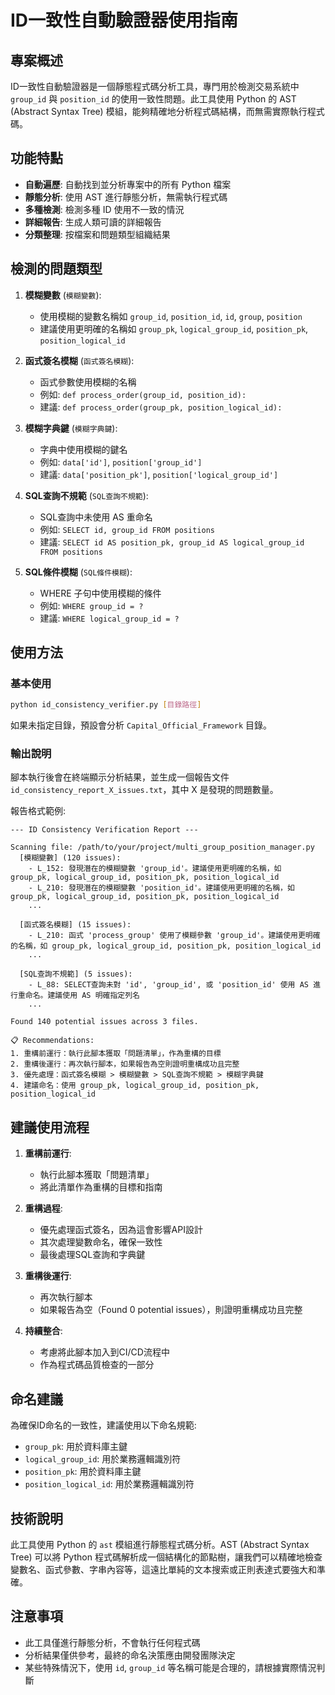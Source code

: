 # ID一致性自動驗證器使用指南

## 專案概述

ID一致性自動驗證器是一個靜態程式碼分析工具，專門用於檢測交易系統中 `group_id` 與 `position_id` 的使用一致性問題。此工具使用 Python 的 AST (Abstract Syntax Tree) 模組，能夠精確地分析程式碼結構，而無需實際執行程式碼。

## 功能特點

- **自動遍歷**: 自動找到並分析專案中的所有 Python 檔案
- **靜態分析**: 使用 AST 進行靜態分析，無需執行程式碼
- **多種檢測**: 檢測多種 ID 使用不一致的情況
- **詳細報告**: 生成人類可讀的詳細報告
- **分類整理**: 按檔案和問題類型組織結果

## 檢測的問題類型

1. **模糊變數** (`模糊變數`): 
   - 使用模糊的變數名稱如 `group_id`, `position_id`, `id`, `group`, `position`
   - 建議使用更明確的名稱如 `group_pk`, `logical_group_id`, `position_pk`, `position_logical_id`

2. **函式簽名模糊** (`函式簽名模糊`): 
   - 函式參數使用模糊的名稱
   - 例如: `def process_order(group_id, position_id):`
   - 建議: `def process_order(group_pk, position_logical_id):`

3. **模糊字典鍵** (`模糊字典鍵`): 
   - 字典中使用模糊的鍵名
   - 例如: `data['id']`, `position['group_id']`
   - 建議: `data['position_pk']`, `position['logical_group_id']`

4. **SQL查詢不規範** (`SQL查詢不規範`): 
   - SQL查詢中未使用 AS 重命名
   - 例如: `SELECT id, group_id FROM positions`
   - 建議: `SELECT id AS position_pk, group_id AS logical_group_id FROM positions`

5. **SQL條件模糊** (`SQL條件模糊`): 
   - WHERE 子句中使用模糊的條件
   - 例如: `WHERE group_id = ?`
   - 建議: `WHERE logical_group_id = ?`

## 使用方法

### 基本使用

```bash
python id_consistency_verifier.py [目錄路徑]
```

如果未指定目錄，預設會分析 `Capital_Official_Framework` 目錄。

### 輸出說明

腳本執行後會在終端顯示分析結果，並生成一個報告文件 `id_consistency_report_X_issues.txt`，其中 X 是發現的問題數量。

報告格式範例:

```
--- ID Consistency Verification Report ---

Scanning file: /path/to/your/project/multi_group_position_manager.py
  [模糊變數] (120 issues):
    - L_152: 發現潛在的模糊變數 'group_id'。建議使用更明確的名稱，如 group_pk, logical_group_id, position_pk, position_logical_id
    - L_210: 發現潛在的模糊變數 'position_id'。建議使用更明確的名稱，如 group_pk, logical_group_id, position_pk, position_logical_id
    ...
  
  [函式簽名模糊] (15 issues):
    - L_210: 函式 'process_group' 使用了模糊參數 'group_id'。建議使用更明確的名稱，如 group_pk, logical_group_id, position_pk, position_logical_id
    ...

  [SQL查詢不規範] (5 issues):
    - L_88: SELECT查詢未對 'id', 'group_id', 或 'position_id' 使用 AS 進行重命名。建議使用 AS 明確指定列名
    ...

Found 140 potential issues across 3 files.

📋 Recommendations:
1. 重構前運行：執行此腳本獲取「問題清單」，作為重構的目標
2. 重構後運行：再次執行腳本，如果報告為空則證明重構成功且完整
3. 優先處理：函式簽名模糊 > 模糊變數 > SQL查詢不規範 > 模糊字典鍵
4. 建議命名：使用 group_pk, logical_group_id, position_pk, position_logical_id
```

## 建議使用流程

1. **重構前運行**:
   - 執行此腳本獲取「問題清單」
   - 將此清單作為重構的目標和指南

2. **重構過程**:
   - 優先處理函式簽名，因為這會影響API設計
   - 其次處理變數命名，確保一致性
   - 最後處理SQL查詢和字典鍵

3. **重構後運行**:
   - 再次執行腳本
   - 如果報告為空（Found 0 potential issues），則證明重構成功且完整

4. **持續整合**:
   - 考慮將此腳本加入到CI/CD流程中
   - 作為程式碼品質檢查的一部分

## 命名建議

為確保ID命名的一致性，建議使用以下命名規範:

- `group_pk`: 用於資料庫主鍵
- `logical_group_id`: 用於業務邏輯識別符
- `position_pk`: 用於資料庫主鍵
- `position_logical_id`: 用於業務邏輯識別符

## 技術說明

此工具使用 Python 的 `ast` 模組進行靜態程式碼分析。AST (Abstract Syntax Tree) 可以將 Python 程式碼解析成一個結構化的節點樹，讓我們可以精確地檢查變數名、函式參數、字串內容等，這遠比單純的文本搜索或正則表達式要強大和準確。

## 注意事項

- 此工具僅進行靜態分析，不會執行任何程式碼
- 分析結果僅供參考，最終的命名決策應由開發團隊決定
- 某些特殊情況下，使用 `id`, `group_id` 等名稱可能是合理的，請根據實際情況判斷

